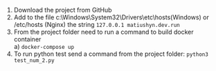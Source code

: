 1. Download the project from GitHub  
2. Add to the file c:\Windows\System32\Drivers\etc\hosts(Windows) or /etc/hosts (Nginx) the string `127.0.0.1 matiushyn.dev.run`  
3. From the project folder need to run a command to build docker container  
    a) `docker-compose up`  
4. To run python test send a command from the project folder: `python3 test_num_2.py`  

